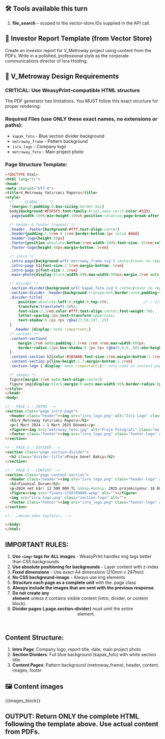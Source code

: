 ## 🛠️ Tools available this turn
1. **file_search** – scoped to the vector-store IDs supplied in the API call.  

## 💼 Investor Report Template (from Vector Store)  
Create an investor report for V_Metroway project using content from the PDFs. Write in a polished, professional style as the corporate communications director of İsra Holding.

## 🎨 V_Metroway Design Requirements

### CRITICAL: Use WeasyPrint-compatible HTML structure

The PDF generator has limitations. You MUST follow this exact structure for proper rendering:

### Required Files (use ONLY these exact names, no extensions or paths):
- `kapak_foto` - Blue section divider background
- `metroway_frame` - Pattern background  
- `isra_logo` - Company logo
- `metroway_foto` - Main project photo

### Page Structure Template:

```html
<!DOCTYPE html>
<html lang="tr">
<head>
<meta charset="UTF-8">
<title>V_Metroway Yatırımcı Raporu</title>
<style>
  /* --- GLOBAL --- */
  *{margin:0;padding:0;box-sizing:border-box}
  body{background:#F5F5F5;font-family:Arial,sans-serif;color:#333}
  .page{width:100%;min-height:100vh;position:relative;page-break-after:always;overflow:hidden}

  /* header & footer (repeat) */
  .header,.footer{background:#fff;text-align:center}
  .header{padding:1.5rem 0 1rem;border-bottom:1px solid #ddd}
  .header-logo{height:50px}
  .footer{position:absolute;bottom:1rem;width:100%;font-size:.85rem;color:#666}
  .footer-logo{height:40px;margin-bottom:.5rem}

  /* intro */
  .intro-page{background:url('metroway_frame.svg') center/cover no-repeat;color:#1B3A6B;text-align:center;padding-top:6rem}
  .intro-page h1{font-size:2.5rem;margin-bottom:.5rem}
  .intro-page p{font-size:1.2rem}
  .main-photo{display:block;width:80%;max-width:900px;margin:2rem auto 0;border-radius:12px;box-shadow:0 2px 12px rgba(27,58,107,.08)}

  /* divider */
  .section-divider{background:url('kapak_foto.svg') center/cover no-repeat;min-height:100vh;position:relative}
  .section-divider .header{background:transparent;border:none;padding-top:2rem}
  .divider-title{
      position:absolute;left:0;right:0;top:60%;                /* ← 2/5 of page height */
      transform:translateY(-50%);
      font-size:2.2rem;color:#fff;text-align:center;font-weight:700;
      letter-spacing:2px;text-transform:uppercase;
      text-shadow:0 2px 8px rgba(27,58,107,.25)
  }
    .header {display: none !important;}
  /* content */
  .content-section{
      margin:2rem auto;padding:2.5rem 2rem 4rem;max-width:900px;
      border-radius:12px;box-shadow:0 2px 8px rgba(0,0,0,.08);min-height:80vh
  }
  .content-section h2{color:#1B3A6B;font-size:2rem;margin-bottom:1.2rem}
  .content-section p{line-height:1.7;margin-bottom:1.2rem}
  .section-logo { display: none !important;}/* only used in content pages */

  /* images */
  figure{margin:2rem auto;text-align:center}
  figure img{display:block;margin:0 auto;max-width:95%;border-radius:8px;box-shadow:0 2px 8px rgba(27,58,107,.1)}
</style>
</head>
<body>

<!-- PAGE 1 – INTRO -->
<section class="page intro-page">
  <header class="header"><img src="isra_logo.png" alt="İsra Logo" class="header-logo"></header>
  <h1>V_Metroway Yatırımcı Raporu</h1>
  <p>1 Mart 2024 – 1 Mart 2025 Dönemi</p>
  <figure><img src="metroway_foto.jpg" alt="Proje Fotoğrafı" class="main-photo"></figure>
  <footer class="footer"><img src="isra_logo.png" class="footer-logo" alt=""><br>© 2025 İsra Holding.</footer>
</section>

<!-- PAGE 2 – DIVIDER -->
<section class="page section-divider">
  <h2 class="divider-title">Proje Genel Bakış</h2>
</section>

<!-- PAGE 3 – CONTENT -->
<section class="page content-section">
  <header class="header"><img src="isra_logo.png" class="header-logo" alt=""></header>
  <h2>Finansal Durum</h2>
  <p>2024 net kâr: 12 500 000 TL &nbsp;•&nbsp; 2025 projeksiyonu: 18 000 000 TL.</p>
  <figure><img src="finans-1750769809.webp" alt=""></figure>
  <img src="isra_logo.png" class="section-logo" alt="">
  <footer class="footer"><img src="isra_logo.png" class="footer-logo" alt=""><br>© 2025 İsra Holding.</footer>
</section>

<!-- …devam eden sayfalar… -->

</body>
</html>
```

## IMPORTANT RULES:

1. **Use `<img>` tags for ALL images** - WeasyPrint handles img tags better than CSS backgrounds
2. **Use absolute positioning for backgrounds** - Layer content with z-index
3. **Fixed dimensions** - Use exact A4 dimensions (210mm x 297mm)
4. **No CSS background-image** - Always use img elements
5. **Structure each page as a complete unit** with the .page class
6. **Always include the images that are sent with the previous response**
7. **Do not create any <section class="page"> element** unless it contains visible content (intro, divider, or content block).
8. **Divider pages (.page.section-divider)** must omit the entire <header> element.


## Content Structure:

1. **Intro Page**: Company logo, report title, date, main project photo
2. **Section Dividers**: Full blue background (kapak_foto) with white section title
3. **Content Pages**: Pattern background (metroway_frame), header, content, images, footer

## 🖼️ Content images
{{images_block}}

## OUTPUT: Return ONLY the complete HTML following the template above. Use actual content from PDFs.